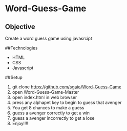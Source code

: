 # Word-Guess-Game

## Objective 

Create a word guess game using javasrcipt


##Technologies
- HTML
- CSS
- Javascript


##Setup

1. git clone https://github.com/sgaio/Word-Guess-Game
2. open Word-Guess-Game-Master
3. open index.html in web browser
4. press any alphapet key to begin to guess that avenger
5. You get 8 chances to make a guess
6. guess a avenger correctly to get a win
7. guess a avenger incorrectly to get a lose
8. Enjoy!!!!